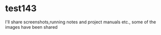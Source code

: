 # test143
I'll share screenshots,running notes and project manuals etc.,
some of the images have been shared
